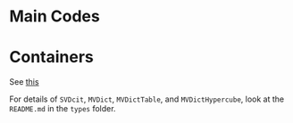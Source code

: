 # Main Codes

# Containers
See [this](https://github.com/ModelEngineering/smarte/blob/main/smarte/containers.png)

For details of ``SVDcit``, ``MVDict``, ``MVDictTable``, and ``MVDictHypercube``,
look at the ``README.md`` in the ``types`` folder.
